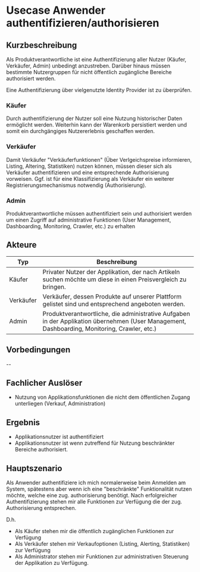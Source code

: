 # Usecase Anwender authentifizieren/authorisieren
  
## Kurzbeschreibung
Als Produktverantwortliche ist eine Authentifizierung aller Nutzer (Käufer, Verkäufer, Admin) unbedingt anzustreben. Darüber hinaus müssen bestimmte Nutzergruppen für nicht öffentlich zugängliche Bereiche authorisiert werden. 

Eine Authentifizierung über vielgenutzte Identity Provider ist zu überprüfen.

### Käufer
Durch authentifizierung der Nutzer soll eine Nutzung historischer Daten ermöglicht werden. Weiterhin kann der Warenkorb persistiert werden und somit ein durchgängiges Nutzererlebnis geschaffen werden.

### Verkäufer
Damit Verkäufer "Verkäuferfunktionen" (Über Verlgeichspreise informieren, Listing, Altering, Statistiken) nutzen können, müssen dieser sich als Verkäufer authentifizieren und eine entsprechende Authorisierung vorweisen.
Ggf. ist für eine Klassifizierung als Verkäufer ein weiterer Registrierungsmechanismus notwendig (Authorisierung).

### Admin
Produktverantwortliche müssen authentifiziert sein und authorisiert werden um einen Zugriff auf administrative Funktionen (User Management, Dashboarding, Monitoring, Crawler, etc.) zu erhalten

## Akteure
  | Typ | Beschreibung|
  |-----|-------------|
  | Käufer | Privater Nutzer der Applikation, der nach Artikeln suchen möchte um diese in einen Preisvergleich zu bringen.| 
  |  Verkäufer|Verkäufer, dessen Produkte auf unserer Plattform gelistet sind und entsprechend angeboten werden.|  
  | Admin | Produktverantwortliche, die administrative Aufgaben in der Applikation übernehmen  (User Management, Dashboarding, Monitoring, Crawler, etc.)|

  
## Vorbedingungen
--

## Fachlicher Auslöser
- Nutzung von Applikationsfunktionen die nicht dem öffentlichen Zugang unterliegen (Verkauf, Administration)  

## Ergebnis
- Applikationsnutzer ist authentifiziert
- Applikationsnutzer ist wenn zutreffend für Nutzung beschränkter Bereiche authorisiert. 

## Hauptszenario
Als Anwender authentifiziere ich mich normalerweise beim Anmelden am System, spätestens aber wenn ich eine "beschränkte" Funktionalität nutzen möchte, welche eine zug. authorisierung benötigt. Nach erfolgreicher Authentifizierung stehen mir alle Funktionen zur Verfügung die der zug. Authorisierung entsprechen.

D.h.
- Als Käufer stehen mir die öffentlich zugänglichen Funktionen zur Verfügung
- Als Verkäufer stehen mir Verkaufoptionen (Listing, Alerting, Statistiken) zur Verfügung
- Als Administrator stehen mir Funktionen zur administrativen Steuerung der Applikation zu Verfügung.

